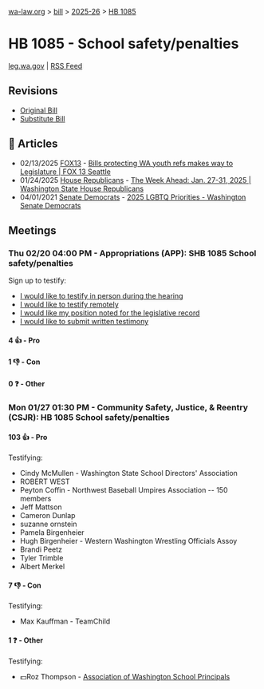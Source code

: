 [wa-law.org](/) > [bill](/bill/) > [2025-26](/bill/2025-26/) > [HB 1085](/bill/2025-26/hb/1085/)

# HB 1085 - School safety/penalties
[leg.wa.gov](https://app.leg.wa.gov/billsummary?BillNumber=1085&Year=2025&Initiative=false) | [RSS Feed](./rss.xml)

## Revisions
* [Original Bill](1/)
* [Substitute Bill](S/)

## 📰 Articles
* 02/13/2025 [FOX13](/org/fox13/) - [Bills protecting WA youth refs makes way to Legislature | FOX 13 Seattle](https://www.fox13seattle.com/news/bills-youth-referees-wa-legislature-seattle-hockey#:~:text=HB%201085)
* 01/24/2025 [House Republicans](/org/house_republicans/) - [The Week Ahead: Jan. 27-31, 2025 | Washington State House Republicans](https://houserepublicans.wa.gov/week/the-week-ahead-jan-27-31-2025/#:~:text=HB%201085)
* 04/01/2021 [Senate Democrats](/org/senate_democrats/) - [2025 LGBTQ Priorities - Washington Senate Democrats](https://senatedemocrats.wa.gov/lgbtq2025priorities/#:~:text=House%20Bill%201085)

## Meetings
### Thu 02/20 04:00 PM - Appropriations (APP): SHB 1085 School safety/penalties
Sign up to testify:
* [I would like to testify in person during the hearing](https://app.leg.wa.gov/csi/Testifier/Add?chamber=House&mId=32860&aId=164624&caId=26015&tId=1)
* [I would like to testify remotely](https://app.leg.wa.gov/csi/Testifier/Add?chamber=House&mId=32860&aId=164624&caId=26015&tId=2)
* [I would like my position noted for the legislative record](https://app.leg.wa.gov/csi/Testifier/Add?chamber=House&mId=32860&aId=164624&caId=26015&tId=3)
* [I would like to submit written testimony](https://app.leg.wa.gov/csi/Testifier/Add?chamber=House&mId=32860&aId=164624&caId=26015&tId=4)

#### 4 👍 - Pro

#### 1 👎 - Con

#### 0 ❓ - Other

### Mon 01/27 01:30 PM - Community Safety, Justice, & Reentry (CSJR): HB 1085 School safety/penalties
#### 103 👍 - Pro
Testifying:
* Cindy McMullen - Washington State School Directors' Association
* ROBERT WEST
* Peyton Coffin - Northwest Baseball Umpires Association -- 150 members
* Jeff Mattson
* Cameron Dunlap
* suzanne ornstein
* Pamela Birgenheier
* Hugh Birgenheier - Western Washington Wrestling Officials Assoy
* Brandi Peetz
* Tyler Trimble
* Albert Merkel

#### 7 👎 - Con
Testifying:
* Max Kauffman - TeamChild

#### 1 ❓ - Other
Testifying:
* 💵Roz Thompson - [Association of Washington School Principals](/org/association_of_washington_school_principals/)
